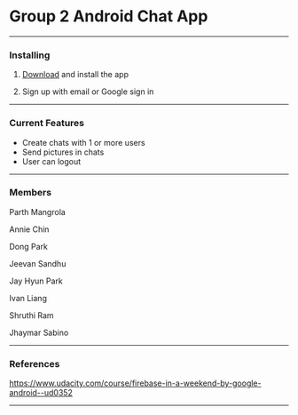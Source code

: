 # Group 2 Android Chat App
___

### Installing
1. [Download](https://drive.google.com/file/d/1dRjPTvV_7m4STl03PSf2x2L_f8L7Kt1X/view?usp=sharing) and install the app

2. Sign up with email or Google sign in

___

### Current Features

- Create chats with 1 or more users
- Send pictures in chats
- User can logout 

___
### Members

Parth Mangrola

Annie Chin

Dong Park

Jeevan Sandhu

Jay Hyun Park

Ivan Liang

Shruthi Ram

Jhaymar Sabino
___

### References

https://www.udacity.com/course/firebase-in-a-weekend-by-google-android--ud0352
___
